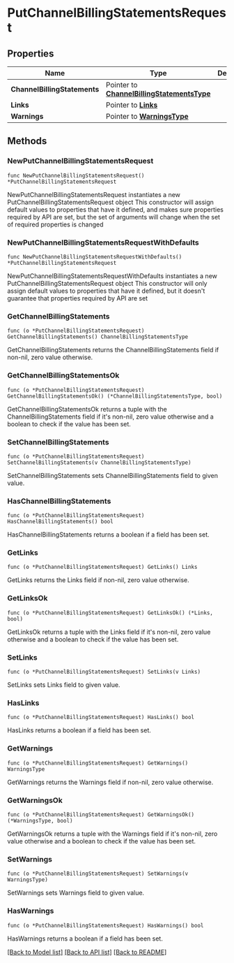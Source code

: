 # PutChannelBillingStatementsRequest

## Properties

Name | Type | Description | Notes
------------ | ------------- | ------------- | -------------
**ChannelBillingStatements** | Pointer to [**ChannelBillingStatementsType**](ChannelBillingStatementsType.md) |  | [optional] 
**Links** | Pointer to [**Links**](Links.md) |  | [optional] 
**Warnings** | Pointer to [**WarningsType**](WarningsType.md) |  | [optional] 

## Methods

### NewPutChannelBillingStatementsRequest

`func NewPutChannelBillingStatementsRequest() *PutChannelBillingStatementsRequest`

NewPutChannelBillingStatementsRequest instantiates a new PutChannelBillingStatementsRequest object
This constructor will assign default values to properties that have it defined,
and makes sure properties required by API are set, but the set of arguments
will change when the set of required properties is changed

### NewPutChannelBillingStatementsRequestWithDefaults

`func NewPutChannelBillingStatementsRequestWithDefaults() *PutChannelBillingStatementsRequest`

NewPutChannelBillingStatementsRequestWithDefaults instantiates a new PutChannelBillingStatementsRequest object
This constructor will only assign default values to properties that have it defined,
but it doesn't guarantee that properties required by API are set

### GetChannelBillingStatements

`func (o *PutChannelBillingStatementsRequest) GetChannelBillingStatements() ChannelBillingStatementsType`

GetChannelBillingStatements returns the ChannelBillingStatements field if non-nil, zero value otherwise.

### GetChannelBillingStatementsOk

`func (o *PutChannelBillingStatementsRequest) GetChannelBillingStatementsOk() (*ChannelBillingStatementsType, bool)`

GetChannelBillingStatementsOk returns a tuple with the ChannelBillingStatements field if it's non-nil, zero value otherwise
and a boolean to check if the value has been set.

### SetChannelBillingStatements

`func (o *PutChannelBillingStatementsRequest) SetChannelBillingStatements(v ChannelBillingStatementsType)`

SetChannelBillingStatements sets ChannelBillingStatements field to given value.

### HasChannelBillingStatements

`func (o *PutChannelBillingStatementsRequest) HasChannelBillingStatements() bool`

HasChannelBillingStatements returns a boolean if a field has been set.

### GetLinks

`func (o *PutChannelBillingStatementsRequest) GetLinks() Links`

GetLinks returns the Links field if non-nil, zero value otherwise.

### GetLinksOk

`func (o *PutChannelBillingStatementsRequest) GetLinksOk() (*Links, bool)`

GetLinksOk returns a tuple with the Links field if it's non-nil, zero value otherwise
and a boolean to check if the value has been set.

### SetLinks

`func (o *PutChannelBillingStatementsRequest) SetLinks(v Links)`

SetLinks sets Links field to given value.

### HasLinks

`func (o *PutChannelBillingStatementsRequest) HasLinks() bool`

HasLinks returns a boolean if a field has been set.

### GetWarnings

`func (o *PutChannelBillingStatementsRequest) GetWarnings() WarningsType`

GetWarnings returns the Warnings field if non-nil, zero value otherwise.

### GetWarningsOk

`func (o *PutChannelBillingStatementsRequest) GetWarningsOk() (*WarningsType, bool)`

GetWarningsOk returns a tuple with the Warnings field if it's non-nil, zero value otherwise
and a boolean to check if the value has been set.

### SetWarnings

`func (o *PutChannelBillingStatementsRequest) SetWarnings(v WarningsType)`

SetWarnings sets Warnings field to given value.

### HasWarnings

`func (o *PutChannelBillingStatementsRequest) HasWarnings() bool`

HasWarnings returns a boolean if a field has been set.


[[Back to Model list]](../README.md#documentation-for-models) [[Back to API list]](../README.md#documentation-for-api-endpoints) [[Back to README]](../README.md)


